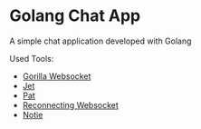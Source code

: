 # Golang Chat App

A simple chat application developed with Golang

Used Tools:

- [Gorilla Websocket](https://github.com/gorilla/websocket)
- [Jet](https://github.com/CloudyKit/jet)
- [Pat](https://github.com/bmizerany/pat)
- [Reconnecting Websocket](https://github.com/joewalnes/reconnecting-websocket)
- [Notie](https://github.com/jaredreich/notie)